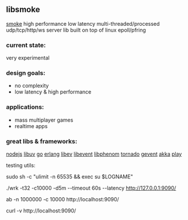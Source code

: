 ## libsmoke

[smoke](https://github.com/papercompute/smoke-epoll) high performance low latency multi-threaded/processed udp/tcp/http/ws server lib built on top of linux epoll/pfring

### current state: 

very experimental

### design goals:

* no complexity
* low latency & high performance

### applications:

* mass multiplayer games
* realtime apps

### great libs & frameworks:

[nodejs](https://github.com/joyent/node) [libuv](https://github.com/joyent/libuv)
[go](http://golang.org) [erlang](http://www.erlang.org/)
[libev](http://software.schmorp.de/pkg/libev.html) [libevent](http://libevent.org/) [libphenom](http://facebook.github.io/libphenom/)
[tornado](http://www.tornadoweb.org)
[gevent](http://www.gevent.org)
[akka](http://akka.io/)
[play](http://www.playframework.com)






testing utils:

sudo sh -c "ulimit -n 65535 && exec su $LOGNAME"

./wrk -t32 -c10000 -d5m --timeout 60s --latency http://127.0.0.1:9090/

ab -n 1000000 -c 10000 http://localhost:9090/

curl -v http://localhost:9090/

